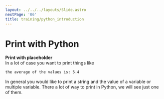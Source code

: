 ```yaml
---
layout: ../../../layouts/Slide.astro
nextPage: '06'
title: training/python_introduction
---
```




# Print with Python

**Print with placeholder**  
In a lot of case you want to print things like  

```bash
the average of the values is: 5.4
```

In general you would like to print a string and the value of a variable or multiple variable. There a lot of way to print in Python, we will see just one of them.